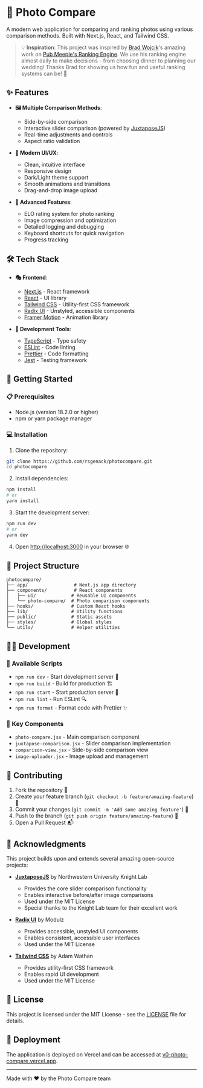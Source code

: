 # 📸 Photo Compare

A modern web application for comparing and ranking photos using various comparison methods. Built with Next.js, React, and Tailwind CSS.

> 💡 **Inspiration**: This project was inspired by [Brad Wojcik](https://github.com/boldandbrad)'s amazing work on [Pub Meeple's Ranking Engine](https://www.pubmeeple.com/ranking-engine). We use his ranking engine almost daily to make decisions - from choosing dinner to planning our wedding! Thanks Brad for showing us how fun and useful ranking systems can be! 🎉

## ✨ Features

- **🖼️ Multiple Comparison Methods**:
  - Side-by-side comparison
  - Interactive slider comparison (powered by [JuxtaposeJS](https://github.com/NUKnightLab/juxtapose))
  - Real-time adjustments and controls
  - Aspect ratio validation

- **🎨 Modern UI/UX**:
  - Clean, intuitive interface
  - Responsive design
  - Dark/Light theme support
  - Smooth animations and transitions
  - Drag-and-drop image upload

- **🚀 Advanced Features**:
  - ELO rating system for photo ranking
  - Image compression and optimization
  - Detailed logging and debugging
  - Keyboard shortcuts for quick navigation
  - Progress tracking

## 🛠️ Tech Stack

- **🎭 Frontend**:
  - [Next.js](https://nextjs.org/) - React framework
  - [React](https://reactjs.org/) - UI library
  - [Tailwind CSS](https://tailwindcss.com/) - Utility-first CSS framework
  - [Radix UI](https://www.radix-ui.com/) - Unstyled, accessible components
  - [Framer Motion](https://www.framer.com/motion/) - Animation library

- **🔧 Development Tools**:
  - [TypeScript](https://www.typescriptlang.org/) - Type safety
  - [ESLint](https://eslint.org/) - Code linting
  - [Prettier](https://prettier.io/) - Code formatting
  - [Jest](https://jestjs.io/) - Testing framework

## 🚀 Getting Started

### 📋 Prerequisites

- Node.js (version 18.2.0 or higher)
- npm or yarn package manager

### 💻 Installation

1. Clone the repository:
```bash
git clone https://github.com/rsgenack/photocompare.git
cd photocompare
```

2. Install dependencies:
```bash
npm install
# or
yarn install
```

3. Start the development server:
```bash
npm run dev
# or
yarn dev
```

4. Open [http://localhost:3000](http://localhost:3000) in your browser 🌐

## 📁 Project Structure

```
photocompare/
├── app/                 # Next.js app directory
├── components/          # React components
│   ├── ui/             # Reusable UI components
│   └── photo-compare/  # Photo comparison components
├── hooks/              # Custom React hooks
├── lib/                # Utility functions
├── public/             # Static assets
├── styles/             # Global styles
└── utils/              # Helper utilities
```

## 👩‍💻 Development

### 📜 Available Scripts

- `npm run dev` - Start development server 🚀
- `npm run build` - Build for production 🏗️
- `npm run start` - Start production server 🏁
- `npm run lint` - Run ESLint 🔍
- `npm run format` - Format code with Prettier ✨

### 🔑 Key Components

- `photo-compare.jsx` - Main comparison component
- `juxtapose-comparison.jsx` - Slider comparison implementation
- `comparison-view.jsx` - Side-by-side comparison view
- `image-uploader.jsx` - Image upload and management

## 🤝 Contributing

1. Fork the repository 🍴
2. Create your feature branch (`git checkout -b feature/amazing-feature`) 🌿
3. Commit your changes (`git commit -m 'Add some amazing feature'`) 💾
4. Push to the branch (`git push origin feature/amazing-feature`) 🚀
5. Open a Pull Request 📬

## 🙏 Acknowledgments

This project builds upon and extends several amazing open-source projects:

- **[JuxtaposeJS](https://github.com/NUKnightLab/juxtapose)** by Northwestern University Knight Lab
  - Provides the core slider comparison functionality
  - Enables interactive before/after image comparisons
  - Used under the MIT License
  - Special thanks to the Knight Lab team for their excellent work

- **[Radix UI](https://www.radix-ui.com/)** by Modulz
  - Provides accessible, unstyled UI components
  - Enables consistent, accessible user interfaces
  - Used under the MIT License

- **[Tailwind CSS](https://tailwindcss.com/)** by Adam Wathan
  - Provides utility-first CSS framework
  - Enables rapid UI development
  - Used under the MIT License

## 📄 License

This project is licensed under the MIT License - see the [LICENSE](LICENSE) file for details.

## 🚀 Deployment

The application is deployed on Vercel and can be accessed at [v0-photo-compare.vercel.app](https://v0-photo-compare.vercel.app/).

---

Made with ❤️ by the Photo Compare team 